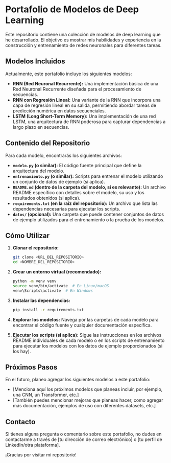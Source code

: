 # Portafolio de Modelos de Deep Learning

Este repositorio contiene una colección de modelos de deep learning que he desarrollado. El objetivo es mostrar mis habilidades y experiencia en la construcción y entrenamiento de redes neuronales para diferentes tareas.

## Modelos Incluidos

Actualmente, este portafolio incluye los siguientes modelos:

* **RNN (Red Neuronal Recurrente):** Una implementación básica de una Red Neuronal Recurrente diseñada para el procesamiento de secuencias.
* **RNN con Regresión Lineal:** Una variante de la RNN que incorpora una capa de regresión lineal en su salida, permitiendo abordar tareas de predicción numérica en datos secuenciales.
* **LSTM (Long Short-Term Memory):** Una implementación de una red LSTM, una arquitectura de RNN poderosa para capturar dependencias a largo plazo en secuencias.

## Contenido del Repositorio

Para cada modelo, encontrarás los siguientes archivos:

* **`modelo.py` (o similar):** El código fuente principal que define la arquitectura del modelo.
* **`entrenamiento.py` (o similar):** Scripts para entrenar el modelo utilizando un conjunto de datos de ejemplo (si aplica).
* **`README.md` (dentro de la carpeta del modelo, si es relevante):** Un archivo README específico con detalles sobre el modelo, su uso y los resultados obtenidos (si aplica).
* **`requirements.txt` (en la raíz del repositorio):** Un archivo que lista las dependencias necesarias para ejecutar los scripts.
* **`datos/` (opcional):** Una carpeta que puede contener conjuntos de datos de ejemplo utilizados para el entrenamiento o la prueba de los modelos.

## Cómo Utilizar

1.  **Clonar el repositorio:**
    ```bash
    git clone <URL_DEL_REPOSITORIO>
    cd <NOMBRE_DEL_REPOSITORIO>
    ```

2.  **Crear un entorno virtual (recomendado):**
    ```bash
    python -m venv venv
    source venv/bin/activate  # En Linux/macOS
    venv\Scripts\activate  # En Windows
    ```

3.  **Instalar las dependencias:**
    ```bash
    pip install -r requirements.txt
    ```

4.  **Explorar los modelos:** Navega por las carpetas de cada modelo para encontrar el código fuente y cualquier documentación específica.

5.  **Ejecutar los scripts (si aplica):** Sigue las instrucciones en los archivos README individuales de cada modelo o en los scripts de entrenamiento para ejecutar los modelos con los datos de ejemplo proporcionados (si los hay).

## Próximos Pasos

En el futuro, planeo agregar los siguientes modelos a este portafolio:

* [Menciona aquí los próximos modelos que planeas incluir, por ejemplo, una CNN, un Transformer, etc.]
* [También puedes mencionar mejoras que planeas hacer, como agregar más documentación, ejemplos de uso con diferentes datasets, etc.]

## Contacto

Si tienes alguna pregunta o comentario sobre este portafolio, no dudes en contactarme a través de [tu dirección de correo electrónico] o [tu perfil de LinkedIn/otra plataforma].

¡Gracias por visitar mi repositorio!
